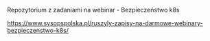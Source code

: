 Repozytorium z zadaniami na webinar - Bezpieczeństwo k8s

https://www.sysopspolska.pl/ruszyly-zapisy-na-darmowe-webinary-bezpieczenstwo-k8s/